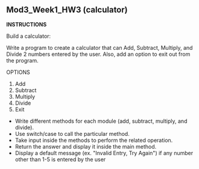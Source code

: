 ## Mod3_Week1_HW3 (calculator)

**INSTRUCTIONS**

Build a calculator:

Write a program to create a calculator that can Add, Subtract, Multiply, and Divide 2 numbers entered by the user. Also, add an option to exit out from the program.

OPTIONS

1. Add
2. Subtract
3. Multiply
4. Divide
5. Exit

- Write different methods for each module (add, subtract, multiply, and divide).
- Use switch/case to call the particular method.
- Take input inside the methods to perform the related operation.
- Return the answer and display it inside the main method.
- Display a default message (ex. "Invalid Entry, Try Again") if any number other than 1-5 is entered by the user

